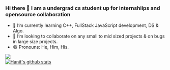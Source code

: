 ### Hi there 👋 I am a undergrad cs student up for internshiips and opensource collaboration
- 🌱 I’m currently learning C++, FullStack JavaScript development, DS & Algo.
- 👯 I’m looking to collaborate on any small to mid sized projects & on bugs in large size projects.
- 😄 Pronouns: He, Him, His.

![](https://www.codewars.com/users/Hhacker/badges/large)
<br />
[![Hanif's github stats](https://github-readme-stats.vercel.app/api?username=MHFarooqui&theme=blue-green)](https://github.com/MHFarooqui/github-readme-stats)
